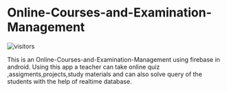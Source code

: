 # Online-Courses-and-Examination-Management


![visitors](https://visitor-badge.laobi.icu/badge?page_id=Supriyo9.Online-Courses-and-Examination-Management-Public.readme)

This is an  Online-Courses-and-Examination-Management using firebase in android.
Using this app a teacher can take online quiz ,assigments,projects,study materials and can also solve query of the students with 
the help of realtime database.
